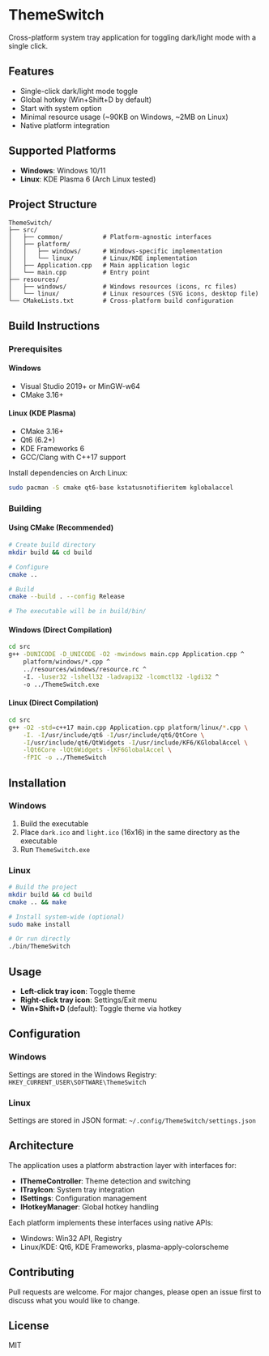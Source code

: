 # ThemeSwitch

Cross-platform system tray application for toggling dark/light mode with a single click.

## Features
- Single-click dark/light mode toggle
- Global hotkey (Win+Shift+D by default)
- Start with system option
- Minimal resource usage (~90KB on Windows, ~2MB on Linux)
- Native platform integration

## Supported Platforms
- **Windows**: Windows 10/11
- **Linux**: KDE Plasma 6 (Arch Linux tested)

## Project Structure
```
ThemeSwitch/
├── src/
│   ├── common/           # Platform-agnostic interfaces
│   ├── platform/          
│   │   ├── windows/      # Windows-specific implementation
│   │   └── linux/        # Linux/KDE implementation
│   ├── Application.cpp   # Main application logic
│   └── main.cpp          # Entry point
├── resources/
│   ├── windows/          # Windows resources (icons, rc files)
│   └── linux/            # Linux resources (SVG icons, desktop file)
└── CMakeLists.txt        # Cross-platform build configuration
```

## Build Instructions

### Prerequisites

#### Windows
- Visual Studio 2019+ or MinGW-w64
- CMake 3.16+

#### Linux (KDE Plasma)
- CMake 3.16+
- Qt6 (6.2+)
- KDE Frameworks 6
- GCC/Clang with C++17 support

Install dependencies on Arch Linux:
```bash
sudo pacman -S cmake qt6-base kstatusnotifieritem kglobalaccel
```

### Building

#### Using CMake (Recommended)
```bash
# Create build directory
mkdir build && cd build

# Configure
cmake ..

# Build
cmake --build . --config Release

# The executable will be in build/bin/
```

#### Windows (Direct Compilation)
```bash
cd src
g++ -DUNICODE -D_UNICODE -O2 -mwindows main.cpp Application.cpp ^
    platform/windows/*.cpp ^
    ../resources/windows/resource.rc ^
    -I. -luser32 -lshell32 -ladvapi32 -lcomctl32 -lgdi32 ^
    -o ../ThemeSwitch.exe
```

#### Linux (Direct Compilation)
```bash
cd src
g++ -O2 -std=c++17 main.cpp Application.cpp platform/linux/*.cpp \
    -I. -I/usr/include/qt6 -I/usr/include/qt6/QtCore \
    -I/usr/include/qt6/QtWidgets -I/usr/include/KF6/KGlobalAccel \
    -lQt6Core -lQt6Widgets -lKF6GlobalAccel \
    -fPIC -o ../ThemeSwitch
```

## Installation

### Windows
1. Build the executable
2. Place `dark.ico` and `light.ico` (16x16) in the same directory as the executable
3. Run `ThemeSwitch.exe`

### Linux
```bash
# Build the project
mkdir build && cd build
cmake .. && make

# Install system-wide (optional)
sudo make install

# Or run directly
./bin/ThemeSwitch
```

## Usage
- **Left-click tray icon**: Toggle theme
- **Right-click tray icon**: Settings/Exit menu
- **Win+Shift+D** (default): Toggle theme via hotkey

## Configuration

### Windows
Settings are stored in the Windows Registry:
`HKEY_CURRENT_USER\SOFTWARE\ThemeSwitch`

### Linux
Settings are stored in JSON format:
`~/.config/ThemeSwitch/settings.json`

## Architecture

The application uses a platform abstraction layer with interfaces for:
- **IThemeController**: Theme detection and switching
- **ITrayIcon**: System tray integration
- **ISettings**: Configuration management
- **IHotkeyManager**: Global hotkey handling

Each platform implements these interfaces using native APIs:
- Windows: Win32 API, Registry
- Linux/KDE: Qt6, KDE Frameworks, plasma-apply-colorscheme

## Contributing
Pull requests are welcome. For major changes, please open an issue first to discuss what you would like to change.

## License
MIT